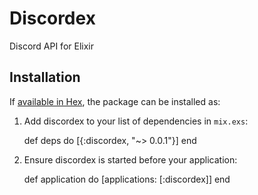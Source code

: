 # Discordex

Discord API for Elixir

## Installation

If [available in Hex](https://hex.pm/docs/publish), the package can be installed as:

  1. Add discordex to your list of dependencies in `mix.exs`:

        def deps do
          [{:discordex, "~> 0.0.1"}]
        end

  2. Ensure discordex is started before your application:

        def application do
          [applications: [:discordex]]
        end
